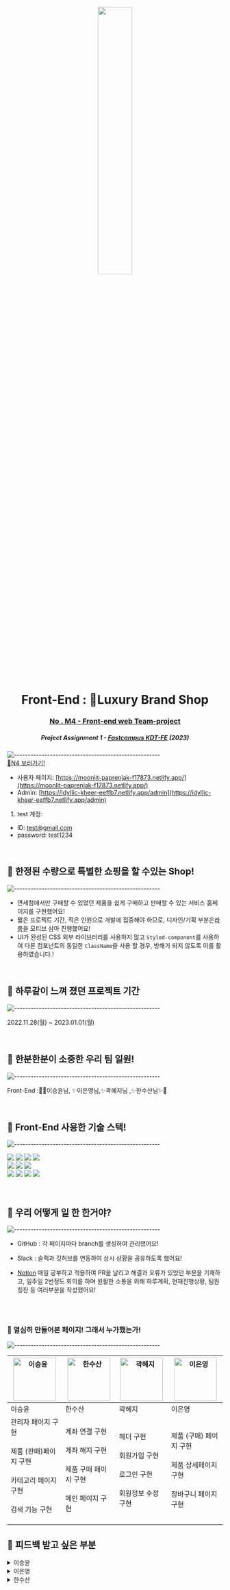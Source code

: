 <p align="center"> 
  <img src="https://user-images.githubusercontent.com/98737388/210259122-9aa88714-4918-4ee5-9f4d-c087d5c847d4.png" width="40%" height="40%">

</p>
<h1 align="center"> Front-End : 👑Luxury Brand Shop </h1>
<h3 align="center"><a href="https://github.com/KDT1-FE/KDT3-M4 ">No .  M4 - Front-end web Team-project </a> </h3>
<h5 align="center"> Project Assignment 1 - <a href="https://www.concordia.ca/">Fastcampus KDT-FE</a> (2023) </h5>

![-----------------------------------------------------](https://raw.githubusercontent.com/andreasbm/readme/master/assets/lines/rainbow.png)
<br/>
[🔗N4 보러가기!](https://moonlit-paprenjak-f17873.netlify.app/)

- 사용자 페이지: [https://moonlit-paprenjak-f17873.netlify.app/](https://moonlit-paprenjak-f17873.netlify.app/)
- Admin: [https://idyllic-kheer-eeffb7.netlify.app/admin](https://idyllic-kheer-eeffb7.netlify.app/admin)

1. test 계정:

- ID: test@gmail.com
- password: test1234

<br/>

## 🐥 한정된 수량으로 특별한 쇼핑을 할 수있는 Shop!

![-----------------------------------------------------](https://raw.githubusercontent.com/andreasbm/readme/master/assets/lines/rainbow.png)

- 면세점에서만 구매할 수 있었던 제품을 쉽게 구매하고 판매할 수 있는 서비스 홈페이지를 구현했어요!
- 짧은 프로젝트 기간, 적은 인원으로 개발에 집중해야 하므로, 디자인/기획 부분은<a href="https://www.la-room.kr">라룸</a>을 모티브 삼아 진행했어요!
- UI가 완성된 CSS 외부 라이브러리를 사용하지 않고 `Styled-component`를 사용하여 다른 컴포넌트의 동일한 `ClassName`을 사용 할 경우, 방해가 되지 않도록 이를 활용하였습니다.!

<br/>

## 🐥 하루같이 느껴 졌던 프로젝트 기간

![-----------------------------------------------------](https://raw.githubusercontent.com/andreasbm/readme/master/assets/lines/rainbow.png)

2022.11.28(월) ~ 2023.01.01(월)

<br/>

## 🐥 한분한분이 소중한 우리 팀 일원!

![-----------------------------------------------------](https://raw.githubusercontent.com/andreasbm/readme/master/assets/lines/rainbow.png)

Front-End :👑✨이승윤님, ✨이은영님,✨곽혜지님 ,✨한수산님✨👑


<br/>

## 🐥 Front-End 사용한 기술 스택!

![-----------------------------------------------------](https://raw.githubusercontent.com/andreasbm/readme/master/assets/lines/rainbow.png)

<div>
  <div>

<img src="https://img.shields.io/badge/%20-%20Axios-black"/>
<img src="https://img.shields.io/badge/HTML5-E34F26?style=flat-square&logo=HTML5&logoColor=white"/> <img src="https://img.shields.io/badge/CSS-1572B6?style=flat-square&logo=CSS3&logoColor=white"/>
<img src="https://img.shields.io/badge/JavaScript-F7DF1E?style=flat-square&logo=JavaScript&logoColor=white"/><br>
<img src="https://img.shields.io/badge/node-339933?style=flat-square&logo=Node.js&logoColor=white"/>
<img src="https://img.shields.io/badge/React-61DAFB?style=flat-square&logo=React&logoColor=white"/> <img src="https://img.shields.io/badge/styled components-DB7093?style=flat-square&logo=Styled-components&logoColor=white"/><br/>
<img src="https://img.shields.io/badge/React-61DAFB?style=flat-square&logo=React&logoColor=white"/>
<img src="https://img.shields.io/badge/NETLIFY-00C7B7?style=for-the-badge&logo=NETLIFY&logoColor=white"> <img src="https://img.shields.io/badge/.ENV-ECD53F?style=for-the-badge&logo=.ENV&logoColor=white">
 <img src="https://camo.githubusercontent.com/cfd032a0d113d1b8b79a5c515c395cb501738e017e9fb3f8945dae10e2a918f6/68747470733a2f2f696d672e736869656c64732e696f2f62616467652f5377697065722d3633333246363f7374796c653d666c61742d726f756e64266c6f676f3d537769706572266c6f676f436f6c6f723d7768697465">




<br/>

<br/>

<br/>

## 🐥 우리 어떻게 일 한 한거야?

![-----------------------------------------------------](https://raw.githubusercontent.com/andreasbm/readme/master/assets/lines/rainbow.png)

- GitHub : 각 페이지마다 branch를 생성하여 관리했어요!

- Slack : 슬랙과 깃허브를 연동하여 상시 상황을 공유하도록 했어요!

- [Notion](https://www.notion.so/eun0leee/5-f2fbc5129a85427c83bf01e8fc584d08) 매일 공부하고 적용하여 PR을 날리고 해결과 오류가 있었던 부분을 기재하고,
  일주일 2번정도 회의를 하며 원활한 소통을 위해 하루계획, 현재진행상황, 팀원칭찬 등 여러부분을 작성했어요!

<br/>

<br/>

### 🐥 열심히 만들어본 페이지! 그래서 누가했는가!<br/>

![-----------------------------------------------------](https://raw.githubusercontent.com/andreasbm/readme/master/assets/lines/rainbow.png)

| <img src="https://user-images.githubusercontent.com/98737388/210235324-6c271427-c6a8-4839-9689-206aad9be2df.png" width="100px" height="100px;" alt="이승윤"> | <img src="https://user-images.githubusercontent.com/98737388/210235837-a1cb3a04-cecb-4a7a-8237-3405001ffd0b.png" width="100px" height="100px;" alt="한수산"> | <img src="https://user-images.githubusercontent.com/98737388/210238579-d76ba247-8bac-45cf-864c-ccfe67e8adcf.png" width="100px" height="100px;" alt="곽혜지"> | <img src="https://user-images.githubusercontent.com/98737388/210238006-95347db5-01c8-4957-97de-ac84faeea40f.png"  width="100px" height="100px;" alt="이은영"> |
|-----------------------------------------------------------------------------------------------------------------------------------------------------------|-----------------------------------------------------------------------------------------------------------------------------------------------------------|-----------------------------------------------------------------------------------------------------------------------------------------------------------|------------------------------------------------------------------------------------------------------------------------------------------------------------|
| 이승윤                                                                                                                                                       | 한수산                                                                                                                                                       | 곽혜지                                                                                                                                                       | 이은영                                                                                                                                                        |
| 관리자 페이지 구현<br /><br />제품 (판매)페이지 구현<br/><br/> 카테고리 페이지 구현<br/><br/>검색 기능 구현<br/><br/>                                                                     | 계좌 연결 구현 		<br/><br/>계좌 해지 구현		<br/><br/> 제품 구매 페이지 구현 		<br/><br/> 메인 페이지 구현                                                                             | 헤더 구현<br/><br/>  회원가입 구현<br/><br/> 로그인 구현 <br/><br/>회원정보 수정 구현                                                                                            | 제품 (구매) 페이지 구현 	<br/><br/> 제품 상세페이지 구현	<br/><br/>  장바구니 페이지 구현                                                                                             |

## 📱 피드백 받고 싶은 부분

<details>
<summary>이승윤</summary>
아쉬웠던 점, 피드백 받고싶은점.<br> : useCallback를 사용하여 함수를 재활용하고자 했으나, 어떤 부분에서 적용해야 할지 잘 감이 오질 않았습니다. 보통 어느 경우에 useCallBack을 사용하는지 궁금합니다..<br>
</details>

<details>
<summary>이은영</summary>
피드백 받고싶은점<br><br>[마이페이지 홈_ Outlet] <br>
        - 마이페이지 홈에서 개별 컴포넌트로 진입하는 것은 Outlet으로 작업했습니다. 올바르게 Outlet을 사용한 건지 궁금합니다.<br>
        - 특히 비밀번호 재확인은 Bank Accounts와 My profile일 때만 뜨는데, nav의 탭버튼 클릭으로 비밀번호 재확인 출력 여부가 결정됩니다. <br>따라서 Bank Accounts와 My profile의 주소로 직접 접속하면 비밀번호 재확인 없이 접속이 됩니다.<br> 탭버튼에서 비밀번호 재확인출력 여부를 결정하는 것이 아니라, Bank Accounts와 My profile 컴포넌트 내부에서 비밀번호 재확인 출력 여부를 결정하는 것이 바람직할까요? 혹은 더 좋은 다른 방법이 있을까요?<br>
    - [장바구니 페이지_Step 컴포넌트 오타로 인한 `out of memory` 에러<br>
        - 브라우저 출력 형태<br> <img src="https://s3.us-west-2.amazonaws.com/secure.notion-static.com/db5e9e95-4ea4-4b2a-aa55-4d1075c21b98/outofmemory_error.jpg?X-Amz-Algorithm=AWS4-HMAC-SHA256&X-Amz-Content-Sha256=UNSIGNED-PAYLOAD&X-Amz-Credential=AKIAT73L2G45EIPT3X45%2F20230102%2Fus-west-2%2Fs3%2Faws4_request&X-Amz-Date=20230102T162458Z&X-Amz-Expires=86400&X-Amz-Signature=ac33205a6d8d2c35a4a5ad633ed3554205d60023a819e37ade553c2af236051c&X-Amz-SignedHeaders=host&response-content-disposition=filename%3D%22outofmemory%2520error.jpg%22&x-id=GetObject" > 
- 상황<br>
<img src="https://s3.us-west-2.amazonaws.com/secure.notion-static.com/42892aad-d6f6-4c0e-ad96-0989dde2d5b8/outofmemory_error%282%29.jpg?X-Amz-Algorithm=AWS4-HMAC-SHA256&X-Amz-Content-Sha256=UNSIGNED-PAYLOAD&X-Amz-Credential=AKIAT73L2G45EIPT3X45%2F20230102%2Fus-west-2%2Fs3%2Faws4_request&X-Amz-Date=20230102T162607Z&X-Amz-Expires=86400&X-Amz-Signature=d4bba819c0f1497090dbd2658433ac1886a2131c79d76e1231854a12558a5084&X-Amz-SignedHeaders=host&response-content-disposition=filename%3D%22outofmemory%2520error%282%29.jpg%22&x-id=GetObject">
            - 장바구니 페이지에 주문단계를 나타내는 Step 컴포넌트를 추가하니, 브라우저에 위와 같이 out of  memory 에러가 떴습니다.<br>
            - 추후에 원인이 Step 컴포넌트 내에서 컴포넌트명의 오타에 있다는 걸 알게 돼 해결했습니다.<br>
            - 컴포넌트명 오타가 왜 out of memory 에러로 이어지는지 알 수 있을까요?<br>
</details>
<details>
<summary>한수산</summary>
 아쉬웠던 점, 피드백 받고싶은점<br/>
    1. 아쉬웠던 점<br/>
        - 가상 DOM을 활용하여 개발하는 React의 장점을 잘 살리지 못한점<br/>
        - 새롭게 랜더해야 할 부분과 아닌 부분을 나누어 상태를 관리해주지 못한점<br/>
        - 오류 핸들링이 구체적으로 되어있지 않아 오류에 맞는 정확한 메세지를 전달하지 못한점<br/>
        - api 호출이 많이 , 자주 이루어 지는데 그 부분을 최적화 하지 못한점<br><br>
    2. 피드백 받고싶은점<br/>
        - 결제 페이지 입력 폼 또는 다른 입력 폼에서 입력되어있지 않거나 잘못된 값이 입력된 경우 예외 처리가 제대로 이루어지지 않았습니다. 이 작업을 해줄 시 참고할 내용 혹은 개인적인 피드백 부탁 드립니다.<br/>
        - 불 필요한 api 호출이 자주 이루어지고 있습니다 효과적인 해결 방안을 알고 싶습니다.<br/>
        - 가상 dom을 쓰는 react환경에서 DOM API 사용을 지양할 수 있는 방법이 어떤 것이 있을지 궁금합니다.<br/>
</details>




		






